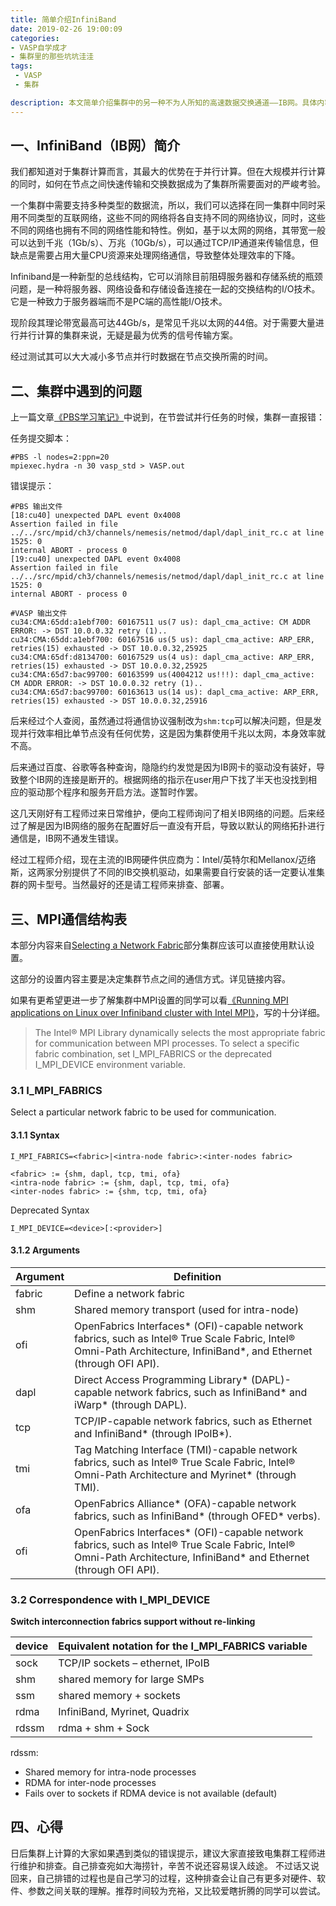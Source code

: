 ```yaml
---
title: 简单介绍InfiniBand
date: 2019-02-26 19:00:09
categories:  
- VASP自学成才
- 集群里的那些坑坑洼洼
tags: 
 - VASP
 - 集群

description: 本文简单介绍集群中的另一种不为人所知的高速数据交换通道——IB网。具体内容不会深入，只是简单记录一些基础知识。
---
```


## 一、InfiniBand（IB网）简介

我们都知道对于集群计算而言，其最大的优势在于并行计算。但在大规模并行计算的同时，如何在节点之间快速传输和交换数据成为了集群所需要面对的严峻考验。

一个集群中需要支持多种类型的数据流，所以，我们可以选择在同一集群中同时采用不同类型的互联网络，这些不同的网络将各自支持不同的网络协议，同时，这些不同的网络也拥有不同的网络性能和特性。例如，基于以太网的网络，其带宽一般可以达到千兆（1Gb/s）、万兆（10Gb/s），可以通过TCP/IP通道来传输信息，但缺点是需要占用大量CPU资源来处理网络通信，导致整体处理效率的下降。

Infiniband是一种新型的总线结构，它可以消除目前阻碍服务器和存储系统的瓶颈问题，是一种将服务器、网络设备和存储设备连接在一起的交换结构的I/O技术。 它是一种致力于服务器端而不是PC端的高性能I/O技术。

现阶段其理论带宽最高可达44Gb/s，是常见千兆以太网的44倍。对于需要大量进行并行计算的集群来说，无疑是最为优秀的信号传输方案。
 
经过测试其可以大大减小多节点并行时数据在节点交换所需的时间。


## 二、集群中遇到的问题


上一篇文章[《PBS学习笔记》](https://myvivi.life/2019/02/21/PBS_Notes/)中说到，在节尝试并行任务的时候，集群一直报错：

任务提交脚本：
```
#PBS -l nodes=2:ppn=20
mpiexec.hydra -n 30 vasp_std > VASP.out
```
错误提示：
```
#PBS 输出文件
[18:cu40] unexpected DAPL event 0x4008
Assertion failed in file ../../src/mpid/ch3/channels/nemesis/netmod/dapl/dapl_init_rc.c at line 1525: 0
internal ABORT - process 0
[19:cu40] unexpected DAPL event 0x4008
Assertion failed in file ../../src/mpid/ch3/channels/nemesis/netmod/dapl/dapl_init_rc.c at line 1525: 0
internal ABORT - process 0

#VASP 输出文件
cu34:CMA:65dd:a1ebf700: 60167511 us(7 us): dapl_cma_active: CM ADDR ERROR: -> DST 10.0.0.32 retry (1)..
cu34:CMA:65dd:a1ebf700: 60167516 us(5 us): dapl_cma_active: ARP_ERR, retries(15) exhausted -> DST 10.0.0.32,25925
cu34:CMA:65df:d8134700: 60167529 us(4 us): dapl_cma_active: ARP_ERR, retries(15) exhausted -> DST 10.0.0.32,25925
cu34:CMA:65d7:bac99700: 60163599 us(4004212 us!!!): dapl_cma_active: CM ADDR ERROR: -> DST 10.0.0.32 retry (1)..
cu34:CMA:65d7:bac99700: 60163613 us(14 us): dapl_cma_active: ARP_ERR, retries(15) exhausted -> DST 10.0.0.32,25916
```

后来经过个人查阅，虽然通过将通信协议强制改为`shm:tcp`可以解决问题，但是发现并行效率相比单节点没有任何优势，这是因为集群使用千兆以太网，本身效率就不高。

后来通过百度、谷歌等各种查询，隐隐约约发觉是因为IB网卡的驱动没有装好，导致整个IB网的连接是断开的。根据网络的指示在user用户下找了半天也没找到相应的驱动那个程序和服务开启方法。遂暂时作罢。

这几天刚好有工程师过来日常维护，便向工程师询问了相关IB网络的问题。后来经过了解是因为IB网络的服务在配置好后一直没有开启，导致以默认的网络拓扑进行通信是，IB网不通发生错误。

经过工程师介绍，现在主流的IB网硬件供应商为：Intel/英特尔和Mellanox/迈络斯，这两家分别提供了不同的IB交换机驱动，如果需要自行安装的话一定要认准集群的网卡型号。当然最好的还是请工程师来排查、部署。


## 三、MPI通信结构表

本部分内容来自[Selecting a Network Fabric](https://scc.ustc.edu.cn/zlsc/chinagrid/intel/Getting_Started/2_6_Selecting_a_Network_Fabric.htm)部分集群应该可以直接使用默认设置。

这部分的设置内容主要是决定集群节点之间的通信方式。详见链接内容。

如果有更希望更进一步了解集群中MPI设置的同学可以看[《Running MPI applications on Linux over Infiniband cluster with Intel MPI》](https://www.mir.wustl.edu/Portals/0/Documents/Uploads/CHPC/WashU_6_intelmpi.pdf)，写的十分详细。

>The Intel® MPI Library dynamically selects the most appropriate fabric for communication between MPI processes. To select a specific fabric combination, set I_MPI_FABRICS or the deprecated I_MPI_DEVICE environment variable.

### 3.1 I_MPI_FABRICS

Select a particular network fabric to be used for communication.

#### 3.1.1 Syntax

`I_MPI_FABRICS=<fabric>|<intra-node fabric>:<inter-nodes fabric>`

```
<fabric> := {shm, dapl, tcp, tmi, ofa}
<intra-node fabric> := {shm, dapl, tcp, tmi, ofa}
<inter-nodes fabric> := {shm, tcp, tmi, ofa}
```
Deprecated Syntax

`I_MPI_DEVICE=<device>[:<provider>]`

#### 3.1.2 Arguments

|Argument|Definition|
|--|--|
|fabric|Define a network fabric|
|shm|Shared memory transport (used for intra-node)|
|ofi|OpenFabrics Interfaces* (OFI)-capable network fabrics, such as Intel® True Scale Fabric, Intel® Omni-Path Architecture, InfiniBand\*, and Ethernet (through OFI API).|
|dapl|Direct Access Programming Library\* (DAPL)-capable network fabrics, such as InfiniBand\* and iWarp\* (through DAPL). 
|tcp|TCP/IP-capable network fabrics, such as Ethernet and InfiniBand\* (through IPoIB\*).|
|tmi|Tag Matching Interface (TMI)-capable network fabrics, such as Intel® True Scale Fabric, Intel® Omni-Path Architecture and Myrinet\* (through TMI).
|ofa|OpenFabrics Alliance* (OFA)-capable network fabrics, such as InfiniBand\* (through OFED* verbs).
|ofi|OpenFabrics Interfaces\* (OFI)-capable network fabrics, such as Intel® True Scale Fabric, Intel® Omni-Path Architecture, InfiniBand\* and Ethernet (through OFI API). 

### 3.2 Correspondence with I_MPI_DEVICE

**Switch interconnection fabrics support without re-linking**

|device|Equivalent notation for the I_MPI_FABRICS variable|
|---|---|
|sock|TCP/IP sockets – ethernet,  IPoIB|
|shm|shared memory for large SMPs|
|ssm|shared memory + sockets|
|rdma|InfiniBand,  Myrinet,  Quadrix|
|rdssm|rdma + shm + Sock|

rdssm:
- Shared memory for intra-node processes
- RDMA for inter-node processes
- Fails over to sockets if RDMA device is not available (default)


## 四、心得
日后集群上计算的大家如果遇到类似的错误提示，建议大家直接致电集群工程师进行维护和排查。自己排查宛如大海捞针，辛苦不说还容易误入歧途。
不过话又说回来，自己排错的过程也是自己学习的过程，这种排查会让自己有更多对硬件、软件、参数之间关联的理解。推荐时间较为充裕，又比较爱瞎折腾的同学可以尝试。

